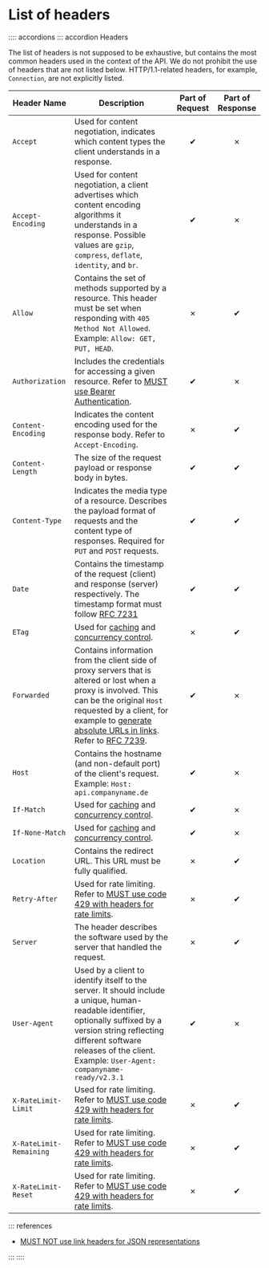 # List of headers

:::: accordions
::: accordion Headers

The list of headers is not supposed to be exhaustive, but contains the most common headers used in the context of the API.
We do not prohibit the use of headers that are not listed below.
HTTP/1.1-related headers, for example, `Connection`, are not explicitly listed.

| Header Name             | Description                                                                                                                                                                                                                                                                                         | Part of Request | Part of Response |
| ----------------------- | --------------------------------------------------------------------------------------------------------------------------------------------------------------------------------------------------------------------------------------------------------------------------------------------------- | :-------------: | :--------------: |
| `Accept`                | Used for content negotiation, indicates which content types the client understands in a response.                                                                                              |        ✔        |        ✗         |
| `Accept-Encoding`       | Used for content negotiation, a client advertises which content encoding algorithms it understands in a response. Possible values are `gzip`, `compress`, `deflate`, `identity`, and `br`.                                                                                                          |        ✔        |        ✗         |
| `Allow`                 | Contains the set of methods supported by a resource. This header must be set when responding with `405 Method Not Allowed`. Example: `Allow: GET, PUT, HEAD`.                                                                                                                                       |        ✗        |        ✔         |
| `Authorization`         | Includes the credentials for accessing a given resource. Refer to [MUST use Bearer Authentication](../../authorization/oauth/rules/must-use-bearer-authentication.md).                                                                                                                                                                            |        ✔        |        ✗         |
| `Content-Encoding`      | Indicates the content encoding used for the response body. Refer to `Accept-Encoding`.                                                                                                                                                                                                              |        ✗        |        ✔         |
| `Content-Length`        | The size of the request payload or response body in bytes.                                                                                                                                                                                                                                          |        ✔        |        ✔         |
| `Content-Type`          | Indicates the media type of a resource. Describes the payload format of requests and the content type of responses. Required for `PUT` and `POST` requests.                                |        ✔        |        ✔         |
| `Date`                  | Contains the timestamp of the request (client) and response (server) respectively. The timestamp format must follow [RFC 7231](https://tools.ietf.org/html/rfc7231#section-7.1.1.1)                                                                                                                 |        ✔        |        ✔         |
| `ETag`                  | Used for [caching](./rules/may-use-etag-header-for-caching-resources.md) and [concurrency control](./rules/should-use-etag-together-with-if-match-if-none-match-header-for-concurrrency-control.md).                                                                                                                                                                                                             |        ✗        |        ✔         |
| `Forwarded`             | Contains information from the client side of proxy servers that is altered or lost when a proxy is involved. This can be the original `Host` requested by a client, for example to [generate absolute URLs in links](../../hypermedia/links/rules/must-use-absolute-urls.md). Refer to [RFC 7239](https://tools.ietf.org/html/rfc7239). |        ✔        |        ✗         |
| `Host`                  | Contains the hostname (and non-default port) of the client's request. Example: `Host: api.companyname.de`                                                                                                                                                                                                  |        ✔        |        ✗         |
| `If-Match`              | Used for [caching](./rules/may-use-etag-header-for-caching-resources.md) and [concurrency control](./rules/should-use-etag-together-with-if-match-if-none-match-header-for-concurrrency-control.md).                                                                                                                                                                                                             |        ✔        |        ✗         |
| `If-None-Match`         | Used for [caching](./rules/may-use-etag-header-for-caching-resources.md) and [concurrency control](./rules/should-use-etag-together-with-if-match-if-none-match-header-for-concurrrency-control.md).                                                                                                                                                                                                             |        ✔        |        ✗         |
| `Location`              | Contains the redirect URL. This URL must be fully qualified.                                                                                                                                                                                                                                        |        ✗        |        ✔         |
| `Retry-After`           | Used for rate limiting. Refer to [MUST use code 429 with headers for rate limits](../status-codes/rules/must-use-code-429-with-headers-for-rate-limits.md).                                                                                                                                                                                             |        ✗        |        ✔         |
| `Server`                | The header describes the software used by the server that handled the request.                                                                                                                                                                                                                      |        ✗        |        ✔         |
| `User-Agent`            | Used by a client to identify itself to the server. It should include a unique, human-readable identifier, optionally suffixed by a version string reflecting different software releases of the client. Example: `User-Agent: companyname-ready/v2.3.1`                          |        ✔        |        ✗         |
| `X-RateLimit-Limit`     | Used for rate limiting. Refer to [MUST use code 429 with headers for rate limits](../status-codes/rules/must-use-code-429-with-headers-for-rate-limits.md).                                                                                                                                                                                             |        ✗        |        ✔         |
| `X-RateLimit-Remaining` | Used for rate limiting. Refer to [MUST use code 429 with headers for rate limits](../status-codes/rules/must-use-code-429-with-headers-for-rate-limits.md).                                                                                                                                                                                             |        ✗        |        ✔         |
| `X-RateLimit-Reset`     | Used for rate limiting. Refer to [MUST use code 429 with headers for rate limits](../status-codes/rules/must-use-code-429-with-headers-for-rate-limits.md).                                                                                                                                                                                             |        ✗        |        ✔         |

::: references

- [MUST NOT use link headers for JSON representations](../../hypermedia/links/rules/must-not-use-link-headers-for-json-representations.md)

:::
::::
